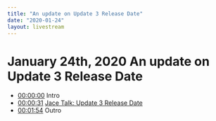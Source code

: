 ```yaml
---
title: "An update on Update 3 Release Date"
date: "2020-01-24"
layout: livestream
---
```

# January 24th, 2020 An update on Update 3 Release Date
* [00:00:00](https://youtu.be/Wg-e_6eF4hI?t=0) Intro
* [00:00:31](https://youtu.be/Wg-e_6eF4hI?t=31) [Jace Talk: Update 3 Release Date](./transcriptions/yt-Wg-e_6eF4hI,31.36,114.28.md)
* [00:01:54](https://youtu.be/Wg-e_6eF4hI?t=114) Outro
